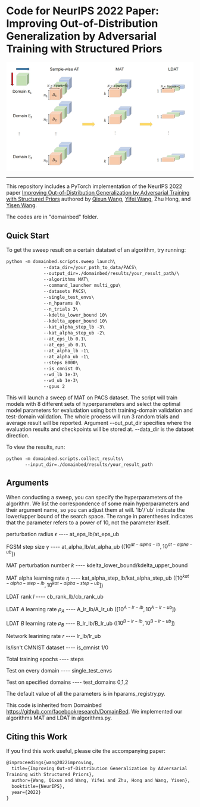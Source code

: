# Code for NeurIPS 2022 Paper: Improving Out-of-Distribution Generalization by Adversarial Training with Structured Priors

![method](./method.png)

****
This repository includes a PyTorch implementation of the NeurIPS 2022 paper [Improving Out-of-Distribution Generalization by Adversarial Training with Structured Priors](https://arxiv.org/abs/2210.06807) authored by [Qixun Wang](https://novaglow646.github.io/QixunWang-Homepage.github.io/), [Yifei Wang](https://yifeiwang77.github.io/), Zhu Hong, and [Yisen Wang](https://yisenwang.github.io/).

The codes are in "domainbed" folder. 

## Quick Start
To get the sweep result on a certain datatset of an algorithm, try running:
<pre><code>python -m domainbed.scripts.sweep launch\
              --data_dir=/your_path_to_data/PACS\
              --output_dir=./domainbed/results/your_result_path/\
              --algorithms MAT\
              --command_launcher multi_gpu\
              --datasets PACS\
              --single_test_envs\
              --n_hparams 8\
              --n_trials 3\
              --kdelta_lower_bound 10\
              --kdelta_upper_bound 10\
              --kat_alpha_step_lb -3\
              --kat_alpha_step_ub -2\
              --at_eps_lb 0.1\
              --at_eps_ub 0.1\
              --at_alpha_lb -1\
              --at_alpha_ub -1\
              --steps 8000\
              --is_cmnist 0\
              --wd_lb 1e-3\
              --wd_ub 1e-3\
              --gpus 2
</pre></code>
This will launch a sweep of MAT on PACS dataset. The script will train models with 8 different sets of hyperparameters and select the optimal model parameters for evaludation using both training-domain validation and test-domain validation. The whole process will run 3 random trials and average result will be reported. Argument --out_put_dir specifies where the evaluation results and checkpoints will be stored at. --data_dir is the dataset direction.

To view the results, run:
<pre><code>python -m domainbed.scripts.collect_results\
       --input_dir=./domainbed/results/your_result_path
</pre></code>


## Arguments
When conducting a sweep, you can specify the hyperparameters of the algorithm. We list the correspondence of some main hyperparameters and their argument name, so you can adjust them at will. 'lb'/'ub' indicate the lower/upper bound of the search space. The range in parentheses indicates that the parameter refers to a power of 10, not the parameter itself.

perturbation radius $\epsilon$ ---- at_eps_lb/at_eps_ub

FGSM step size $\gamma$ ---- at_alpha_lb/at_alpha_ub ($[10^{at-alpha-lb},10^{at-alpha-ub}]$)

MAT perturbation number $k$ ---- kdelta_lower_bound/kdelta_upper_bound

MAT alpha learning rate $\eta$ ---- kat_alpha_step_lb/kat_alpha_step_ub ($[10^{kat-alpha-step-lb},10^{kat-alpha-step-ub}]$)

LDAT rank $l$ ---- cb_rank_lb/cb_rank_ub

LDAT $A$ learning rate $\rho_A$ ---- A_lr_lb/A_lr_ub ($[10^{A-lr-lb},10^{A-lr-ub}]$)

LDAT $B$ learning rate $\rho_B$ ---- B_lr_lb/B_lr_ub ($[10^{B-lr-lb},10^{B-lr-ub}]$)

Network learining rate $r$ ---- lr_lb/lr_ub

Is/isn't CMNIST dataset ---- is_cmnist 1/0

Total training epochs ---- steps

Test on every domain ---- single_test_envs

Test on specified domains ---- test_domains 0,1,2

The default value of all the parameters is in hparams_registry.py.



This code is inherited from Domainbed https://github.com/facebookresearch/DomainBed. We implemented our algorithms MAT and LDAT in algorithms.py.

## Citing this Work

If you find this work useful, please cite the accompanying paper:

<pre><code>@inproceedings{wang2022improving,
  title={Improving Out-of-Distribution Generalization by Adversarial Training with Structured Priors},
  author={Wang, Qixun and Wang, Yifei and Zhu, Hong and Wang, Yisen},
  booktitle={NeurIPS},
  year={2022}
}
</pre></code>
